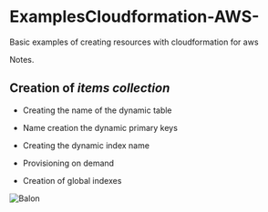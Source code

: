 # ExamplesCloudformation-AWS-

Basic examples of creating resources with cloudformation for aws

Notes.

## Creation of ***items collection***

* Creating the name of the dynamic table

* Name creation the dynamic primary keys

* Creating the dynamic index name

* Provisioning on demand

* Creation of global indexes

![Balon](https://lh3.googleusercontent.com/I1h3LNPRG4vfDrNakpTkfBzr8hXE3EjarMSqD0gtFd3jNor8M3Oofp-I9KZoGwcfHuG0nAqEaLVWOX6TbDzpYk1GXxFVaL65zmGBnE_u52adraCJK4biiU3KkFdogWaZ5-_koSv2zr2YKICP4rim9K_cJUVtE3roK-XZE0oM5c4nr7lurh_OYfJc6ntiyx048KJMddcVLnTtun7km1G1DyUhXILkzRWu-uj3vP1pupnG--vLbCLpOua1Sgx_RyDXTh0cy00HmGxAMSeHI41U_M-N-kf-EeANfat-t4fmA7fzS2hPHnsjZmQ8vdYpadK2qv9me9mjfnt6izNsrM4r6ppzoXonRetocFNMosrJGGPOcVquvJF5vlZ_TLLGhPCNttWasubg1E2MWG4WqLiZ8bI0v94mDosxhNILs0rLdBjs99bBU5Yth4-TwB9_lpJsE_hkIHbTjAALqMbzkfoQBD2_DQ-FDnQIiCklLt3l7rd2Z6TLmAAgeba9CP_RJ6NvUcSDs16S4P48c2qbU_lfb2ywucR7iMey-vEVlVggQ9Z_iS1j6Vw-HoGjNCZzc1YCpGmTKdYymBX2_upTgYVxeVVoYWYgSSwB7kfVnqZqSPaJiKmk-ttlgm3pAZdM4Pu9n-RRgNWMb0lRnC1ZtBDJsbL64bTCEDI=w708-h943-no)
